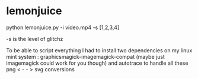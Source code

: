 # lemonjuice

python lemonjuice.py -i video.mp4 -s [1,2,3,4]

-s is the level of glitchz


To be able to script everything I had to install two dependencies on my linux mint system : graphicsmagick-imagemagick-compat (maybe just imagemagick could work for you though) and autotrace to handle all these png < - - > svg conversions
